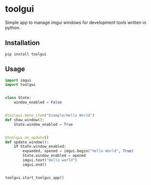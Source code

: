 # toolgui

Simple app to manage imgui windows for development tools written in python. 

## Installation

```
pip install toolgui
```

## Usage

```python
import imgui
import toolgui


class State:
    window_enabled = False


@toolgui.menu_item("Example/Hello World")
def show_window():
    State.window_enabled = True


@toolgui.on_update()
def update_window():
    if State.window_enabled:
        expanded, opened = imgui.begin("Hello World", True)
        State.window_enabled = opened
        imgui.text("Hello world")
        imgui.end()


toolgui.start_toolgui_app()
```

